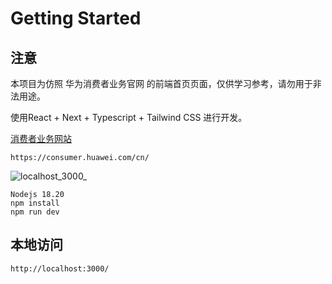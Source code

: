 # Getting Started

## 注意

本项目为仿照 华为消费者业务官网 的前端首页页面，仅供学习参考，请勿用于非法用途。

使用React + Next + Typescript + Tailwind CSS 进行开发。

[消费者业务网站](https://consumer.huawei.com/cn/)

```
https://consumer.huawei.com/cn/
```

![localhost_3000_](./assets/localhost_3000_.png)

```
Nodejs 18.20
npm install
npm run dev
```

## 本地访问

```
http://localhost:3000/
```
